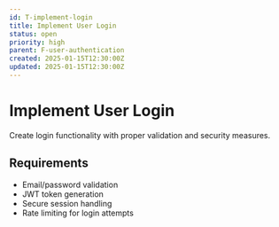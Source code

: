 ```yaml
---
id: T-implement-login
title: Implement User Login
status: open
priority: high
parent: F-user-authentication
created: 2025-01-15T12:30:00Z
updated: 2025-01-15T12:30:00Z
---
```


# Implement User Login

Create login functionality with proper validation and security measures.

## Requirements

- Email/password validation
- JWT token generation
- Secure session handling
- Rate limiting for login attempts
